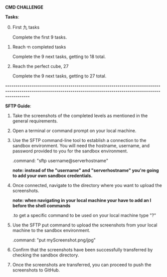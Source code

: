 **CMD CHALLENGE**

**Tasks**:

0. First 九 tasks

	Complete the first 9 tasks.

1. Reach חי completed tasks

	Complete the 9 next tasks, getting to 18 total.

2. Reach the perfect cube, 27

	Complete the 9 next tasks, getting to 27 total.

**--------------------------------------------------------------------------------------------------------------------------------------------------------------------**

**SFTP Guide**:

1. Take the screenshots of the completed levels as mentioned in the general requirements.

2. Open a terminal or command prompt on your local machine.

3. Use the SFTP command-line tool to establish a connection to the sandbox environment. You will need the hostname, username, and password provided to you for the sandbox environment.

	 .command: "sftp username@serverhostname"

	 **note: instead of the "username" and "serverhostname" you're going to add your own sandbox credentials.**

4. Once connected, navigate to the directory where you want to upload the screenshots.

	 **note: when navigating in your local machine your have to add an l before the shell commands**

	 .to get a specific command to be used on your local machine type "?"

5. Use the SFTP put command to upload the screenshots from your local machine to the sandbox environment.

	 .command: "put myScreenshot.png/jpg"

6. Confirm that the screenshots have been successfully transferred by checking the sandbox directory.

7. Once the screenshots are transferred, you can proceed to push the screenshots to GitHub.
